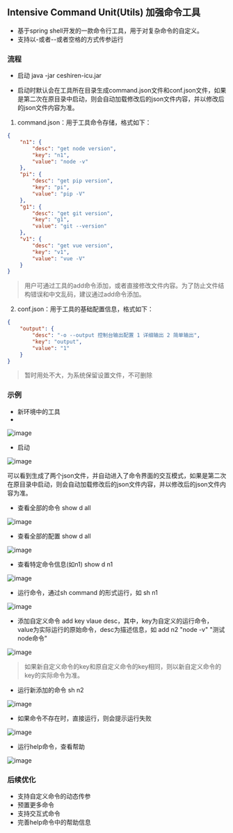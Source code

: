
## Intensive Command Unit(Utils) 加强命令工具

- 基于spring shell开发的一款命令行工具，用于对复杂命令的自定义。
- 支持以-或者--或者空格的方式传参运行

### 流程

- 启动 java -jar ceshiren-icu.jar

- 启动时默认会在工具所在目录生成command.json文件和conf.json文件，如果是第二次在原目录中启动，则会自动加载修改后的json文件内容，并以修改后的json文件内容为准。

1. command.json：用于工具命令存储，格式如下：

```json
{
	"n1": {
		"desc": "get node version",
		"key": "n1",
		"value": "node -v"
	},
	"pi": {
		"desc": "get pip version",
		"key": "pi",
		"value": "pip -V"
	},
	"g1": {
		"desc": "get git version",
		"key": "g1",
		"value": "git --version"
	},
	"v1": {
		"desc": "get vue version",
		"key": "v1",
		"value": "vue -V"
	}
}

```
> 用户可通过工具的add命令添加，或者直接修改文件内容。为了防止文件结构错误和中文乱码，建议通过add命令添加。

2. conf.json：用于工具的基础配置信息，格式如下：

```json
{
	"output": {
		"desc": "-o --output 控制台输出配置 1 详细输出 2 简单输出",
		"key": "output",
		"value": "1"
	}
}
```
> 暂时用处不大，为系统保留设置文件，不可删除

### 示例

- 新环境中的工具
- 
![image](https://user-images.githubusercontent.com/30685788/133551035-bc0b65c5-7e0d-4881-93a2-4c1f6a08e154.png)

- 启动

![image](https://user-images.githubusercontent.com/30685788/133551126-3f41fab7-3273-4c40-864f-e8f14be2cd3f.png)

可以看到生成了两个json文件，并自动进入了命令界面的交互模式，如果是第二次在原目录中启动，则会自动加载修改后的json文件内容，并以修改后的json文件内容为准。

- 查看全部的命令 show d all

![image](https://user-images.githubusercontent.com/30685788/133551195-a979ba2e-f9aa-410f-8e7f-b8f8259deb1e.png)

- 查看全部的配置 show d all

![image](https://user-images.githubusercontent.com/30685788/133552432-e9311d5e-f6ce-42b1-bb93-22e35edf1ae6.png)


- 查看特定命令信息(如n1) show d n1

![image](https://user-images.githubusercontent.com/30685788/133551275-f6a1a9b1-8a76-43b4-98ce-7d8a4c11eeff.png)

- 运行命令，通过sh command 的形式运行，如 sh n1

![image](https://user-images.githubusercontent.com/30685788/133551375-366375b1-df46-4675-8065-369250851628.png)

- 添加自定义命令 add key vlaue desc，其中，key为自定义的运行命令，value为实际运行的原始命令，desc为描述信息，如 add n2 "node -v" "测试node命令"

![image](https://user-images.githubusercontent.com/30685788/133551598-c08e1dc4-4d59-43ea-a23a-b670f1c2aef1.png)

> 如果新自定义命令的key和原自定义命令的key相同，则以新自定义命令的key的实际命令为准。

- 运行新添加的命令 sh n2

![image](https://user-images.githubusercontent.com/30685788/133551979-d820196e-e3c8-4447-8e51-d74ec4c6a88c.png)

- 如果命令不存在时，直接运行，则会提示运行失败

![image](https://user-images.githubusercontent.com/30685788/133552203-d3941d7d-6183-437b-aa7f-f179c66fa113.png)


- 运行help命令，查看帮助

![image](https://user-images.githubusercontent.com/30685788/133552498-7752e08b-3259-4ade-a5c7-52de21a4a3ee.png)




### 后续优化

- 支持自定义命令的动态传参
- 预置更多命令
- 支持交互式命令
- 完善help命令中的帮助信息

